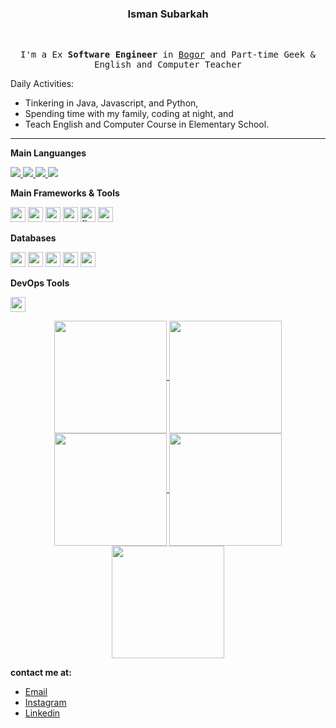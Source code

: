 <div align="center">
<h3>Isman Subarkah</h3>
  <br>
  <samp>
   <p>
      I'm a Ex <strong>Software Engineer</strong> in <a href="https://www.google.com/maps/d/embed?mid=1CZQU30NT8s-6K5Ko8VtaP-YVaRE&ie=UTF8&hl=en&t=h&msa=0&ll=-6.59162800000001%2C106.79328900000003&spn=0.059684%2C0.083256&z=13&output=embed">Bogor</a> and Part-time Geek & English and Computer Teacher
    </p>

</div>
    
Daily Activities:
	    
* Tinkering in Java, Javascript, and Python,
* Spending time with my family, coding at night, and
* Teach English and Computer Course in Elementary School.

****

**Main Languanges**

<a href="https://www.java.com" target="_blank"> <img src="https://img.icons8.com/color/48/000000/java-coffee-cup-logo.png"/> </a>
<a href="https://developer.mozilla.org/en-US/docs/Web/JavaScript" target="_blank"> 
<img src="https://img.icons8.com/color/48/000000/javascript.png"/> </a>
<a href="https://www.typescriptlang.org/" target="_blank"> 
<img src="https://img.icons8.com/color/48/000000/typescript.png"/>
</a>
<a href="https://www.python.org/" target="_blank"> 
<img src="https://img.icons8.com/color/48/000000/python.png"/>
 </a>

**Main Frameworks & Tools**

<a href="#"><img width="24" height="24" src="https://img.icons8.com/color/48/spring-logo.png" alt="spring-logo"/></a>
<a href="#"><img width="24" height="24" src="https://img.icons8.com/color/48/nextjs.png" alt="nextjs"/></a>
<a href="#"><img width="24" height="24" src="https://img.icons8.com/external-tal-revivo-color-tal-revivo/24/external-react-a-javascript-library-for-building-user-interfaces-logo-color-tal-revivo.png" alt="external-react-a-javascript-library-for-building-user-interfaces-logo-color-tal-revivo"/></a>
<a href="#"><img width="24" height="24" src="https://img.icons8.com/nolan/64/express-js.png" alt="express-js"/></a>
<a href="#"><img width="24" height="24" src="https://img.icons8.com/nolan/64/flask.png" alt="flask"/></a>
<a href="#"><img width="24" height="24" src="https://img.icons8.com/external-tal-revivo-color-tal-revivo/24/external-django-a-high-level-python-web-framework-that-encourages-rapid-development-logo-color-tal-revivo.png" alt="external-django-a-high-level-python-web-framework-that-encourages-rapid-development-logo-color-tal-revivo"/></a>


**Databases**

<a href="#"><img width="24" height="24" src="https://img.icons8.com/fluency/48/mysql-logo.png" alt="mysql-logo"/></a>
<a href="#"><img width="24" height="24" src="https://img.icons8.com/fluency/48/maria-db.png" alt="maria-db"/></a>
<a href="#"><img width="24" height="24" src="https://img.icons8.com/external-tal-revivo-color-tal-revivo/24/external-postgre-sql-a-free-and-open-source-relational-database-management-system-logo-color-tal-revivo.png" alt="external-postgre-sql-a-free-and-open-source-relational-database-management-system-logo-color-tal-revivo"/></a>
<a href="#"><img width="24" height="24" src="https://img.icons8.com/color/48/redis--v1.png" alt="redis--v1"/></a>
<a href="#"><img width="24" height="24" src="https://img.icons8.com/color/48/mongodb.png" alt="mongodb"/></a>

**DevOps Tools**

<a href="#"><img width="24" height="24" src="https://img.icons8.com/external-tal-revivo-shadow-tal-revivo/24/external-docker-a-set-of-coupled-software-as-a-service-logo-shadow-tal-revivo.png" alt="external-docker-a-set-of-coupled-software-as-a-service-logo-shadow-tal-revivo"/></a>


<div align="center">
	<a href="https://github.com/subarkahisman">
	<img align="center" src="http://github-profile-summary-cards.vercel.app/api/cards/stats?username=subarkahisman&theme=2077" height="180em" />
	<img align="center" src="http://github-profile-summary-cards.vercel.app/api/cards/most-commit-language?username=subarkahisman&theme=2077" height="180em" />
	<img align="center" src="http://github-profile-summary-cards.vercel.app/api/cards/repos-per-language?username=subarkahisman&theme=2077" height="180em" />
	<img align="center" src="http://github-profile-summary-cards.vercel.app/api/cards/productive-time?username=subarkahisman&theme=2077" height="180em" />
	<img align="center" src="http://github-profile-summary-cards.vercel.app/api/cards/profile-details?username=subarkahisman&theme=2077" height="180em" />
	</a>
</div>
	
**contact me at:**

* [Email](mailto:ismansubarkah.2210@gmail.com)
* [Instagram](https://instagram.com/subarkahisman)
* [Linkedin](https://www.linkedin.com/in/ismansubarkah/)

